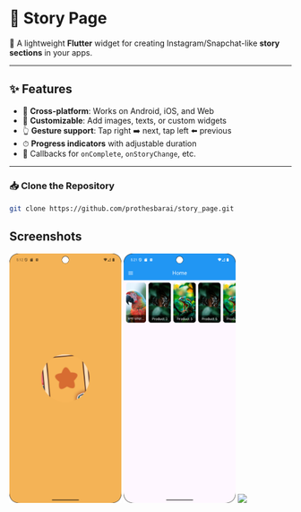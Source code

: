 # 📖 Story Page

🚀 A lightweight **Flutter** widget for creating Instagram/Snapchat-like **story sections** in your apps.

---

## ✨ Features
- 📱 **Cross-platform**: Works on Android, iOS, and Web
- 🎨 **Customizable**: Add images, texts, or custom widgets
- 👆 **Gesture support**: Tap right ➡️ next, tap left ⬅️ previous
- ⏱ **Progress indicators** with adjustable duration
- 🔄 Callbacks for `onComplete`, `onStoryChange`, etc.

---


### 📥 Clone the Repository
```bash
git clone https://github.com/prothesbarai/story_page.git
```

## Screenshots
<p float="left">
  <img src="assets/images/img.png" width="200" />
  <img src="assets/images/img_1.png" width="200" />
  <img src="assets/images/img_2.png" width="200" />
</p>
